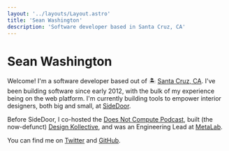 ```yaml
---
layout: '../layouts/Layout.astro'
title: 'Sean Washington'
description: 'Software developer based in Santa Cruz, CA'
---
```


# Sean Washington

Welcome! I'm a software developer based out of 🏝 [Santa Cruz, CA](https://www.google.com/maps/place/Santa+Cruz,+CA/@36.9759548,-122.0824993,13z). I've been building software since early 2012, with the bulk of my experience being on the web platform. I'm currently building tools to empower interior designers, both big and small, at [SideDoor](https://onsidedoor.com).

Before SideDoor, I co-hosted the [Does Not Compute Podcast](https://spec.fm/podcasts/does-not-compute), built (the now-defunct) [Design Kollective](https://designkollective.com), and was an Engineering Lead at [MetaLab](https://metalab.com).

You can find me on [Twitter](https://twitter.com/seanwashbot) and [GitHub](https://github.com/seanwash).
